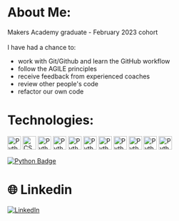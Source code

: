 # About Me:
Makers Academy graduate - February 2023 cohort<br><br>
I have had a chance to: <br>

- work with Git/Github and learn the GitHub workflow
- follow the AGILE principles
- receive feedback from experienced coaches
- review other people's code
- refactor our own code

# Technologies:

<img src="https://simpleicons.org/icons/python.svg" alt="Python" width="30" height="30"/>
<img src="file:///C:/Users/Paul/Downloads/css3(1).svg" alt="CSS" width="30" height="30"/>
<img src="https://simpleicons.org/icons/python.svg" alt="Python" width="30" height="30"/>
<img src="https://simpleicons.org/icons/python.svg" alt="Python" width="30" height="30"/>
<img src="https://simpleicons.org/icons/python.svg" alt="Python" width="30" height="30"/>
<img src="https://simpleicons.org/icons/python.svg" alt="Python" width="30" height="30"/>
<img src="https://simpleicons.org/icons/python.svg" alt="Python" width="30" height="30"/>
<img src="https://simpleicons.org/icons/python.svg" alt="Python" width="30" height="30"/>
<img src="https://simpleicons.org/icons/python.svg" alt="Python" width="30" height="30"/>
<img src="https://simpleicons.org/icons/python.svg" alt="Python" width="30" height="30"/>
<img src="https://simpleicons.org/icons/python.svg" alt="Python" width="30" height="30"/>

[![Python Badge](https://img.shields.io/badge/-Python-3776AB?style=flat-square&logo=python&logoColor=white)](https://www.linkedin.com/in/your-linkedin-profile/)


# 🌐 Linkedin
[![LinkedIn](https://img.shields.io/badge/LinkedIn-%230077B5.svg?logo=linkedin&logoColor=white)](https://www.linkedin.com/in/paul-lazar-03469693/) 